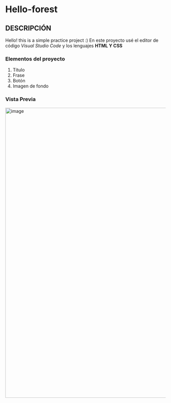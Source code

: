 # Hello-forest
## DESCRIPCIÓN
Hello! this is a simple practice project :)
En este proyecto usé el editor de código *Visual Studio Code* y los lenguajes **HTML Y CSS**

### Elementos del proyecto
<ol>
  <li> Título </li>
  <li> Frase </li>
  <li> Botón </li>
  <li> Imagen de fondo </li>  
</ol>

### Vista Previa
<img width="913" alt="image" src="https://github.com/lillyls/Hello-forest/assets/151888503/58c1efe7-89a7-4eab-8fa1-b18f72c37db8">


